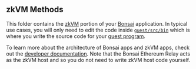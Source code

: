 ## zkVM Methods

This folder contains the [zkVM] portion of your [Bonsai] application. 
In typical use cases, you will only need to edit the code inside [`guest/src/bin`] which is where you write the source code for your [guest program].

To learn more about the architecture of Bonsai apps and zkVM apps, check out the [developer documentation]. Note that the Bonsai Ethereum Relay acts as the zkVM host and so you do not need to write zkVM host code yourself.

[`guest/src/bin`]: /guest/src/bin/
[guest program]: https://dev.risczero.com/terminology#guest-program
[developer documentation]: https://dev.risczero.com
[zkVM]: https://dev.risczero.com/zkvm
[Bonsai]: https://dev.risczero.com/bonsai/
